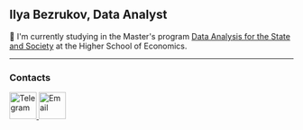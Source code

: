 ## Ilya Bezrukov, Data Analyst


 :school: I'm currently studying in the Master's program [Data Analysis for the State and Society](https://spb.hse.ru/en/ma/daps/) at the Higher School of Economics.


---

### Contacts

<a href="https://t.me/gmail" target="_blank">
  <img src="https://github.com/user-attachments/assets/46ba3c32-f03d-4389-95e5-58779d782b41" alt="Telegram" width="48" height="48" />
</a>

<a href="mailto:stalkerpro100ilya@gmail.com" target="_blank">
  <img src="https://github.com/user-attachments/assets/0cb68115-e6b6-4965-930f-882ff70a0fd6" alt="Email" width="48" height="48" />
</a>




